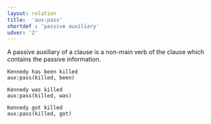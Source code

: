 ```yaml
---
layout: relation
title:  'aux:pass'
shortdef : 'passive auxiliary'
udver: '2'
---
```


A passive auxiliary of a clause is a non-main verb of the clause which
contains the passive information.

~~~ sdparse
Kennedy has been killed
aux:pass(killed, been)
~~~

~~~ sdparse
Kennedy was killed
aux:pass(killed, was)
~~~

~~~ sdparse
Kennedy got killed
aux:pass(killed, got)
~~~
<!-- Interlanguage links updated Ne 5. května 2024, 18:20:47 CEST -->
